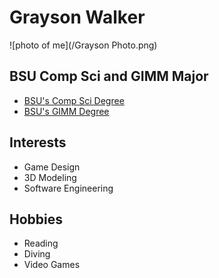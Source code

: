 # Grayson Walker
![photo of me](/Grayson Photo.png)

## BSU Comp Sci and GIMM Major
- [BSU's Comp Sci Degree](https://www.boisestate.edu/coen-cs/academics) <br/>
- [BSU's GIMM Degree](https://www.boisestate.edu/gimm)

## Interests
- Game Design
- 3D Modeling
- Software Engineering

## Hobbies
- Reading
- Diving
- Video Games
